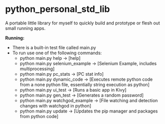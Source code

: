 # python_personal_std_lib
A portable little library for myself to quickly build and prototype or flesh out small running apps.

**Running:**<br/>
- There is a built-in test file called main.py
- To run use one of the following commands:
  - python main.py help -> [help]
  - python main.py selenium_example -> [Selenium Example, includes multiprocessing]
  - python main.py pc_stats -> [PC stat info]
  - python main.py dynamic_code -> [Executes remote python code from a none python file, essentially string execution as python]
  - python main.py ui_test -> [Runs a basic app in Kivy]
  - python main.py gen_test -> [Generates a random password]
  - python main.py watchgod_example -> [File watching and detection changes with watchgod in python]
  - python main.py update -> [Updates the pip manager and packages from python code]
